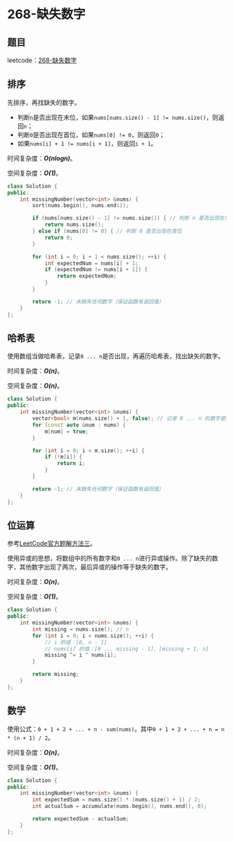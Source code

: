# 268-缺失数字

## 题目

leetcode：[268-缺失数字](https://leetcode-cn.com/problems/missing-number/)

## 排序

先排序，再找缺失的数字。

- 判断`n`是否出现在末位，如果`nums[nums.size() - 1] != nums.size()`，则返回`n`；
- 判断`0`是否出现在首位，如果`nums[0] != 0`，则返回`0`；
- 如果`nums[i] + 1 != nums[i + 1]`，则返回`i + 1`。

时间复杂度：***O(nlogn)***。

空间复杂度：***O(1)***。

```c++
class Solution {
public:
    int missingNumber(vector<int> &nums) {
        sort(nums.begin(), nums.end());

        if (nums[nums.size() - 1] != nums.size()) { // 判断 n 是否出现在末位
            return nums.size();
        } else if (nums[0] != 0) { // 判断 0 是否出现在首位
            return 0;
        }

        for (int i = 0; i + 1 < nums.size(); ++i) {
            int expectedNum = nums[i] + 1;
            if (expectedNum != nums[i + 1]) {
                return expectedNum;
            }
        }

        return -1; // 未缺失任何数字（保证函数有返回值）
    }
};
```

## 哈希表

使用数组当做哈希表，记录`0 ... n`是否出现，再遍历哈希表，找出缺失的数字。

时间复杂度：***O(n)***。

空间复杂度：***O(n)***。

```c++
class Solution {
public:
    int missingNumber(vector<int> &nums) {
        vector<bool> m(nums.size() + 1, false); // 记录 0 ... n 的数字是否出现
        for (const auto &num : nums) {
            m[num] = true;
        }

        for (int i = 0; i < m.size(); ++i) {
            if (!m[i]) {
                return i;
            }
        }

        return -1; // 未缺失任何数字（保证函数有返回值）
    }
};
```

## 位运算

参考[LeetCode官方题解方法三](https://leetcode-cn.com/problems/missing-number/solution/que-shi-shu-zi-by-leetcode)。

使用异或的思想，将数组中的所有数字和`0 ... n`进行异或操作。除了缺失的数字，其他数字出现了两次，最后异或的操作等于缺失的数字。

时间复杂度：***O(n)***。

空间复杂度：***O(1)***。

```c++
class Solution {
public:
    int missingNumber(vector<int> &nums) {
        int missing = nums.size(); // n
        for (int i = 0; i < nums.size(); ++i) {
            // i 的值：[0, n - 1]
            // nums[i] 的值：[0 ... missing - 1]、[missing + 1, n]
            missing ^= i ^ nums[i];
        }

        return missing;
    }
};
```

## 数学

使用公式：`0 + 1 + 2 + ... + n - sum(nums)`。其中`0 + 1 + 2 + ... + n = n * (n + 1) / 2`。

时间复杂度：***O(n)***。

空间复杂度：***O(1)***。

```c++
class Solution {
public:
    int missingNumber(vector<int> &nums) {
        int expectedSum = nums.size() * (nums.size() + 1) / 2;
        int actualSum = accumulate(nums.begin(), nums.end(), 0);

        return expectedSum - actualSum;
    }
};
```

